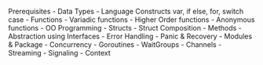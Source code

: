 
Prerequisites
    - Data Types
    - Language Constructs
        var, if else, for, switch case
    - Functions
        - Variadic functions
        - Higher Order functions
        - Anonymous functions
    - OO Programming
        - Structs
            - Struct Composition
        - Methods
        - Abstraction using Interfaces
    - Error Handling
    - Panic & Recovery
    - Modules & Package
    - Concurrency
        - Goroutines
        - WaitGroups
        - Channels
        - Streaming
        - Signaling
        - Context
    